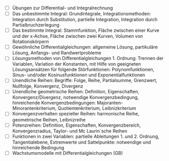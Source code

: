 - [ ] Übungen zur Differential- und Integralrechnung
- [ ] Das unbestimmte Integral: Grundintegrale, Integrationsmethoden: Integration durch Substitution, partielle Integration, Integration durch Partialbruchzerlegung
- [ ] Das bestimmte Integral: Stammfunktion, Fläche zwischen einer Kurve und der x-Achse, Fläche zwischen zwei Kurven, Volumen von Rotationskörpern
- [ ] Gewöhnliche Differentialgleichungen: allgemeine Lösung, partikuläre Lösung, Anfangs- und Randwertprobleme 
- [ ] Lösungsmethoden von Differentialgleichungen 1. Ordnung: Trennen der Variablen, Variation der Konstanten, mit Hilfe von geeigneten Lösungsansätzen für folgende Störfunktionen: Polynomfunktionen, Sinus- und/oder Kosinusfunktionen und Exponentialfunktionen
- [ ] Unendliche Reihen: Begriffe: Folge, Reihe, Partialsumme, Grenzwert, Nullfolge, Konvergenz, Divergenz 
- [ ] Unendliche geometrische Reihen: Definition, Eigenschaften, Konvergenz/Divergenz, notwendige Konvergenzbedingung, hinreichende Konvergenzbedingungen: Majoranten- Minorantenkriterium, Quotientenkriterium, Leibnizkriterium
- [ ] Konvergenzverhalten spezieller Reihen: harmonische Reihe, geometrische Reihen, Leibnizreihe
- [ ] Potenzreihen: Definition, Eigenschaften, Konvergenzbereich, Konvergenzradius, Taylor- und Mc Laurin´sche Reihen
- [ ] Funktionen in zwei Variablen: partielle Ableitungen 1. und 2. Ordnung, Tangentialebene, Extremwerte und Sattelpunkte: notwendige und hinreichende Bedingung
- [ ] Wachstumsmodelle mit Differentialgleichungen (GB) 
